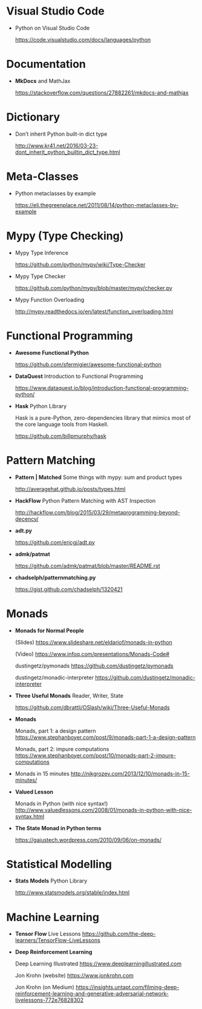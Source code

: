 # Visual Studio Code

* Python on Visual Studio Code 

  https://code.visualstudio.com/docs/languages/python


# Documentation

* **MkDocs** and MathJax

  https://stackoverflow.com/questions/27882261/mkdocs-and-mathjax


# Dictionary

* Don’t inherit Python built-in dict type

  http://www.kr41.net/2016/03-23-dont_inherit_python_builtin_dict_type.html


# Meta-Classes

* Python metaclasses by example

  https://eli.thegreenplace.net/2011/08/14/python-metaclasses-by-example


# Mypy (Type Checking)

* Mypy Type Inference

  https://github.com/python/mypy/wiki/Type-Checker

* Mypy Type Checker

  https://github.com/python/mypy/blob/master/mypy/checker.py

* Mypy Function Overloading 

  http://mypy.readthedocs.io/en/latest/function_overloading.html


# Functional Programming

* **Awesome Functional Python**

  https://github.com/sfermigier/awesome-functional-python

* **DataQuest** Introduction to Functional Programming

  https://www.dataquest.io/blog/introduction-functional-programming-python/

* **Hask** Python Library

  Hask is a pure-Python, zero-dependencies library that mimics most of the core language tools from Haskell.
  
  https://github.com/billpmurphy/hask


# Pattern Matching

* **Pattern | Matched** Some things with mypy: sum and product types

  http://averagehat.github.io/posts/types.html

* **HackFlow** Python Pattern Matching with AST Inspection

  http://hackflow.com/blog/2015/03/29/metaprogramming-beyond-decency/

* **adt.py**

  https://github.com/ericgj/adt.py

* **admk/patmat**

  https://github.com/admk/patmat/blob/master/README.rst

* **chadselph/patternmatching.py**

  https://gist.github.com/chadselph/1320421


# Monads

* **Monads for Normal People**

  (Slides) https://www.slideshare.net/eldariof/monads-in-python

  (Video) https://www.infoq.com/presentations/Monads-Code#

  dustingetz/pymonads https://github.com/dustingetz/pymonads

  dustingetz/monadic-interpreter https://github.com/dustingetz/monadic-interpreter

* **Three Useful Monads** Reader, Writer, State

  https://github.com/dbrattli/OSlash/wiki/Three-Useful-Monads

* **Monads**

  Monads, part 1: a design pattern https://www.stephanboyer.com/post/9/monads-part-1-a-design-pattern

  Monads, part 2: impure computations https://www.stephanboyer.com/post/10/monads-part-2-impure-computations

* Monads in 15 minutes http://nikgrozev.com/2013/12/10/monads-in-15-minutes/

* **Valued Lesson**

  Monads in Python (with nice syntax!) http://www.valuedlessons.com/2008/01/monads-in-python-with-nice-syntax.html

* **The State Monad in Python terms**

  https://gaiustech.wordpress.com/2010/09/06/on-monads/


# Statistical Modelling

* **Stats Models** Python Library

  http://www.statsmodels.org/stable/index.html


# Machine Learning

* **Tensor Flow** Live Lessons https://github.com/the-deep-learners/TensorFlow-LiveLessons

* **Deep Reinforcement Learning**

  Deep Learning Illustrated https://www.deeplearningillustrated.com

  Jon Krohn (website) https://www.jonkrohn.com

  Jon Krohn (on Medium) https://insights.untapt.com/filming-deep-reinforcement-learning-and-generative-adversarial-network-livelessons-772e76828302



